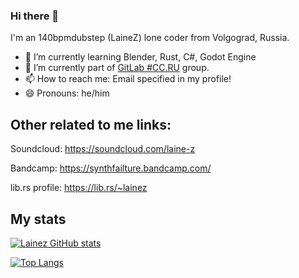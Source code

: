 ### Hi there 👋

I'm an 140bpmdubstep (LaineZ) lone coder from Volgograd, Russia.

- 🌱 I’m currently learning Blender, Rust, C#, Godot Engine
- 🔭 I’m currently part of [GitLab #CC.RU](https://gitlab.com/cc-ru/) group.
- 📫 How to reach me: Email specified in my profile!
- 😄 Pronouns: he/him

## Other related to me links:

Soundcloud: https://soundcloud.com/laine-z

Bandcamp: https://synthfailture.bandcamp.com/

lib.rs profile: https://lib.rs/~lainez

## My stats

[![Lainez GitHub stats](https://github-readme-stats.vercel.app/api?username=LaineZ)](https://github.com/LaineZ/github-readme-stats)

[![Top Langs](https://github-readme-stats.vercel.app/api/top-langs/?username=LaineZ&layout=compact)](https://github.com/LaineZ/github-readme-stats)